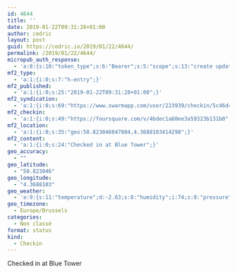 ```yaml
---
id: 4644
title: ''
date: 2019-01-22T09:31:28+01:00
author: cedric
layout: post
guid: https://cedric.io/2019/01/22/4644/
permalink: /2019/01/22/4644/
micropub_auth_response:
  - 'a:8:{s:10:"token_type";s:6:"Bearer";s:5:"scope";s:13:"create update";s:2:"me";s:18:"https://cedric.io/";s:9:"issued_by";s:45:"https://cedric.io/wp-json/indieauth/1.0/token";s:9:"client_id";s:27:"https://ownyourswarm.p3k.io";s:9:"issued_at";i:1542614471;s:4:"user";i:1;s:13:"last_accessed";i:1548145906;}'
mf2_type:
  - 'a:1:{i:0;s:7:"h-entry";}'
mf2_published:
  - 'a:1:{i:0;s:25:"2019-01-22T09:31:28+01:00";}'
mf2_syndication:
  - 'a:1:{i:0;s:69:"https://www.swarmapp.com/user/223939/checkin/5c46d4e0971317002d614e4f";}'
mf2_checkin:
  - 'a:1:{i:0;s:49:"https://foursquare.com/v/4bdec1a60ee3a59323b131b0";}'
mf2_location:
  - 'a:1:{i:0;s:35:"geo:50.823046047804,4.3688103414298";}'
mf2_content:
  - 'a:1:{i:0;s:24:"Checked in at Blue Tower";}'
geo_accuracy:
  - ""
geo_latitude:
  - "50.823046"
geo_longitude:
  - "4.3688103"
geo_weather:
  - 'a:9:{s:11:"temperature";d:-2.63;s:8:"humidity";i:74;s:8:"pressure";i:1007;s:4:"wind";a:2:{s:5:"speed";d:6.2;s:6:"degree";i:190;}s:7:"summary";s:10:"light snow";s:4:"icon";s:7:"wi-snow";s:10:"visibility";i:10000;s:7:"sunrise";s:25:"2019-01-22T08:31:47+01:00";s:6:"sunset";s:25:"2019-01-22T17:16:15+01:00";}'
geo_timezone:
  - Europe/Brussels
categories:
  - Non classé
format: status
kind:
  - Checkin
---
```

Checked in at Blue Tower